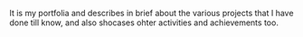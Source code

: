 It is my portfolia and describes in brief about the various projects that I have done till know, and also shocases ohter activities and achievements too.
